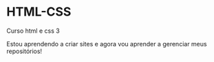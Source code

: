 # HTML-CSS
 Curso html e css 3

 Estou aprendendo a criar sites e agora vou aprender a gerenciar meus repositórios!
